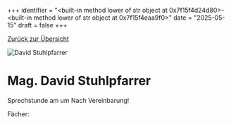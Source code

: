 
+++
identifier = "<built-in method lower of str object at 0x7f15f4d24d80>-<built-in method lower of str object at 0x7f15f4eaa9f0>"
date = "2025-05-15"
draft = false
+++

 [Zurück zur Übersicht](/schule/personen/)

<div class="row">
<div class="column">
<img src="/images/personal/Stuhlpfarrer.jpg" alt="David Stuhlpfarrer"> 
</div>
<div class="column">

# Mag. David Stuhlpfarrer 

Sprechstunde am  um Nach Vereinbarung!

Fächer: 













</div>
</div> 

